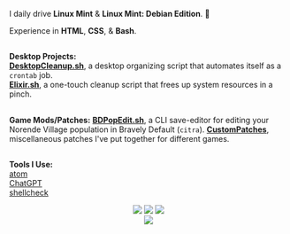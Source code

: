 I daily drive **Linux Mint** & **Linux Mint: Debian Edition**. 🍃

Experience in **HTML**, **CSS**, & **Bash**.

##
**Desktop Projects:**\
**<a href="https://github.com/IfGremlinThen/DesktopCleanup.sh">DesktopCleanup.sh</a>**, a desktop organizing script that automates itself as a `crontab` job.  
**<a href="https://github.com/IfGremlinThen/Elixir.sh">Elixir.sh</a>**, a one-touch cleanup script that frees up system resources in a pinch.
##
**Game Mods/Patches:**
**<a href="https://github.com/IfGremlinThen/BDPopEdit.sh">BDPopEdit.sh</a>**, a CLI save-editor for editing your Norende Village population in Bravely Default (`citra`).
**<a href="https://github.com/IfGremlinThen/CustomPatches">CustomPatches</a>**, miscellaneous patches I've put together for different games.
##
**Tools I Use:**  
<a href="https://github.com/atom/atom">atom</a>  
<a href="https://github.com/lencx/ChatGPT">ChatGPT</a>  
<a href="https://github.com/koalaman/shellcheck">shellcheck</a>

<div align="center" background: green;><img src="https://img.shields.io/badge/Shell_Script-121011?style=for-the-badge&logo=gnu-bash&logoColor=white">  <img src="https://img.shields.io/badge/Atom-66595C?style=for-the-badge&logo=Atom&logoColor=white">  <img src="https://img.shields.io/badge/Linux_Mint-87CF3E?style=for-the-badge&logo=linux-mint&logoColor=white"><br><img src="https://github-readme-stats.vercel.app/api/top-langs/?username=ifgremlinthen&layout=compact&theme=transparent"></div>
